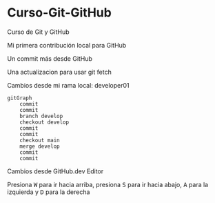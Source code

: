 # Curso-Git-GitHub

Curso de Git y GitHub

Mi primera contribución local para GitHub

Un commit más desde GitHub

Una actualizacion para usar git fetch

Cambios desde mi rama local: developer01

```mermaid
gitGraph
    commit
    commit
    branch develop
    checkout develop
    commit
    commit
    checkout main
    merge develop
    commit
    commit
```

Cambios desde GitHub.dev Editor

Presiona <kbd>W</kbd> para ir hacia arriba, presiona <kbd>S</kbd> para ir hacia abajo, <kbd>A</kbd> para la izquierda y <kbd>D</kbd> para la derecha

